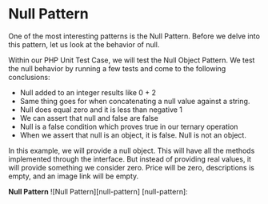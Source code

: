 Null Pattern
============
One of the most interesting patterns is the Null Pattern. Before we delve into
this pattern, let us look at the behavior of null.

Within our PHP Unit Test Case, we will test the Null Object Pattern. We test the
null behavior by running a few tests and come to the following conclusions:

- Null added to an integer results like 0 + 2
- Same thing goes for when concatenating a null value against a string.
- Null does equal zero and it is less than negative 1
- We can assert that null and false are false
- Null is a false condition which proves true in our ternary operation
- When we assert that null is an object, it is false. Null is not an object.

In this example, we will provide a null object. This will have all the methods
implemented through the interface. But instead of providing real values, it will
provide something we consider zero. Price will be zero, descriptions is empty,
and an image link will be empty.

**Null Pattern**
![Null Pattern][null-pattern]
[null-pattern]: 

